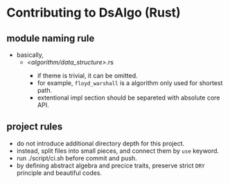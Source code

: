 # Contributing to DsAlgo (Rust)

## module naming rule

* basically,
  * <theme>_<algorithm/data_structure>_<ext>.rs
    * if theme is trivial, it can be omitted.
    * for example, `floyd_warshall` is a algorithm only used for shortest path.
    * extentional impl section should be separeted with absolute core API.

## project rules

* do not introduce additional directory depth for this project.
* instead, split files into small pieces, and connect them by `use` keyword.
* run ./script/ci.sh before commit and push.
* by defining abstract algebra and precice traits, preserve strict `DRY` principle and beautiful codes.
